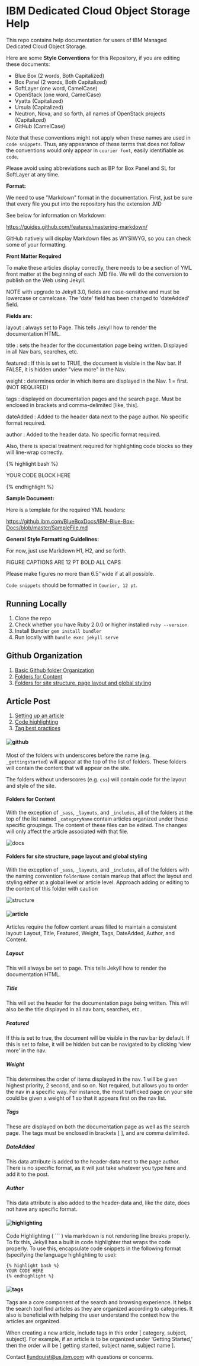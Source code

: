 # IBM Dedicated Cloud Object Storage Help
This repo contains help documentation for users of IBM Managed Dedicated Cloud Object Storage.

Here are some **Style Conventions** for this Repository, if you are editing these documents:

 * Blue Box (2 words, Both Capitalized)
 * Box Panel (2 words, Both Capitalized)
 * SoftLayer (one word, CamelCase)
 * OpenStack (one word, CamelCase)
 * Vyatta (Capitalized)
 * Ursula (Capitalized)
 * Neutron, Nova, and so forth, all names of OpenStack projects (Capitalized)
 * GitHub (CamelCase)

Note that these conventions might not apply when these names are used in `code snippets`. Thus, any appearance of these terms that does not follow the conventions would only appear in `courier font`, easily identifiable as `code`.

Please avoid using abbreviations such as BP for Box Panel and SL for SoftLayer at any time.

**Format:**

We need to use "Markdown" format in the documentation. First, just be sure that every file you put into the repository has the extension .MD

See below for information on Markdown:

https://guides.github.com/features/mastering-markdown/

GitHub natively will display Markdown files as WYSIWYG, so you can check some of your formatting.

**Front Matter Required**

To make these articles display correctly, there needs to be a section of YML front matter at the beginning of each .MD file. We will do the conversion to publish on the Web using Jekyll.

NOTE with upgrade to Jekyll 3.0, fields are case-sensitive and must be lowercase or camelcase. The 'date' field has been changed to 'dateAdded' field.

**Fields are:**

layout : always set to Page. This tells Jekyll how to render the documentation HTML.

title : sets the header for the documentation page being written. Displayed in all Nav bars, searches, etc.

featured : If this is set to TRUE, the document is visible in the Nav bar. If FALSE, it is hidden under "view more" in the Nav.

weight : determines order in which items are displayed in the Nav. 1 = first. (NOT REQUIRED)

tags : displayed on documentation pages and the search page. Must be enclosed in brackets and comma-delimited [like, this].

dateAdded : Added to the header data next to the page author. No specific format required.

author : Added to the header data. No specific format required.

Also, there is special treatment required for highlighting code blocks so they will line-wrap correctly.

{% highlight bash %}

YOUR CODE BLOCK HERE

{% endhighlight %}

**Sample Document:**

Here is a template for the required YML headers:

https://github.ibm.com/BlueBoxDocs/IBM-Blue-Box-Docs/blob/master/SampleFile.md


**General Style Formatting Guidelines:**

For now, just use Markdown H1, H2, and so forth.

FIGURE CAPTIONS ARE 12 PT BOLD ALL CAPS

Please make figures no more than 6.5''wide if at all possible.

`Code snippets` should be formatted in `Courier, 12 pt`.

## Running Locally
  1. Clone the repo
  2. Check whether you have Ruby 2.0.0 or higher installed `ruby --version`
  3. Install Bundler `gem install bundler`
  4. Run locally with `bundle exec jekyll serve`

## Github Organization
1. [Basic Github folder Organization](#basic-github-folder-organization)
2. [Folders for Content](#folders-for-content)
3. [Folders for site structure, page layout and global styling](#folders-for-site-structure)


## Article Post
1. [Setting up an article](#setting-up-an-article)
2. [Code highlighting](#code-highlighting)
3. [Tag best practices](#tag-best-practices)


#### <a name="basic-github-folder-organization"></a>![github](/readme-img/github-org.png)

Most of the folders with underscores before the name (e.g. `_gettingstarted`) will appear at the top of the list of folders. These folders will contain the content that will appear on the site.

The folders without underscores (e.g. `css`) will contain code for the layout and style of the site.

#### <a name="folders-for-content"></a>Folders for Content

With the exception of `_sass`, `_layouts`, and `_includes`, all of the folders at the top of the list named `_categoryName` contain articles organized under these specific groupings. The content of these files can be edited. The changes will only affect the article associated with that file.  

![docs](/readme-img/github-org-underscore.png)

#### <a name="folders-for-site-structure"></a>Folders for site structure, page layout and global styling

With the exception of `_sass`, `_layouts`, and `_includes`, all of the folders with the naming convention `folderName` contain markup that affect the layout and styling either at a global level or article level. Approach adding or editing to the content of this folder with caution

![structure](/readme-img/github-org-structure.png)

#### <a name="setting-up-an-article"></a> ![article](/readme-img/article.png)

Articles require the follow content areas filled to maintain a consistent layout:  Layout, Title, Featured, Weight, Tags, DateAdded, Author, and Content.

##### Layout

This will always be set to page. This tells Jekyll how to render the documentation HTML.

##### Title

This will set the header for the documentation page being written. This will also be the title displayed in all nav bars, searches, etc..

##### Featured

If this is set to true, the document will be visible in the nav bar by default. If this is set to false, it will be hidden but can be navigated to by clicking ‘view more’ in the nav.

##### Weight

This determines the order of items displayed in the nav. 1 will be given highest priority, 2 second, and so on. Not required, but allows you to order the nav in a specific way. For instance, the most trafficked page on your site could be given a weight of 1 so that it appears first on the nav list.

##### Tags

These are displayed on both the documentation page as well as the search page. The tags must be enclosed in brackets [ ], and are comma delimited.

##### DateAdded

This data attribute is added to the header-data next to the page author. There is no specific format, as it will just take whatever you type here and add it to the post.

##### Author

This data attribute is also added to the header-data and, like the date, does not have any specific format.

#### <a name="code-highlighting"></a>![highlighting](/readme-img/highlighting.png)

Code Highlighting ( ``` ) via markdown is not rendering line breaks properly. To fix this, Jekyll has a built in code highlighter that wraps the code properly. To use this, encapsulate code snippets in the following format (specifying the language highlighting to use):

```
{% highlight bash %}
YOUR CODE HERE
{% endhighlight %}
```

#### <a name="tag-best-practices"></a>![tags](/readme-img/tags.png)

Tags are a core component of the search and browsing experience. It helps the search tool find articles as they are organized according to categories. It also is beneficial with helping the user understand the context how the articles are organized.

When creating a new article, include tags in this order [ category, subject, subject]. For example, if an article is to be organized under ‘Getting Started,’ then the order will be [ getting started, subject name, subject name ].



Contact llundquist@us.ibm.com with questions or concerns.
